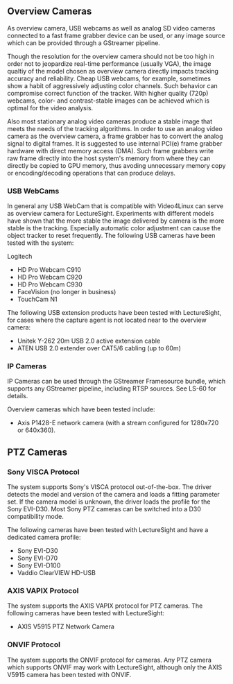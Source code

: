 
## Overview Cameras

As overview camera, USB webcams as well as analog SD video cameras connected to a fast frame grabber device can be used, or any image source which can be provided through a GStreamer pipeline.

Though the resolution for the overview camera should not be too high in order not to jeopardize real-time performance (usually VGA), the image qualtiy of the model chosen as overview camera directly impacts tracking accuracy and reliability. Cheap USB webcams, for example, sometimes show a habit of aggressively adjusting color channels. Such behavior can compromise correct function of the tracker. With higher quality (720p) webcams, color- and contrast-stable images can be achieved which is optimal for the video analysis.

Also most stationary analog video cameras produce a stable image that meets the needs of the tracking algorithms. In order to use an analog video camera as the overview camera, a frame grabber has to convert the analog signal to digital frames. It is suggested to use internal PCI(e) frame grabber hardware with direct memory access (DMA). Such frame grabbers write raw frame directly into the host system's memory from where they can directly be copied to GPU memory, thus avoding unnecessary memory copy or encoding/decoding operations that can produce delays.

### USB WebCams
In general any USB WebCam that is compatible with Video4Linux can serve as overview camera for LectureSight. Experiments with different models have shown that the more stable the image delivered by camera is the more stable is the tracking. Especially automatic color adjustment can cause the object tracker to reset frequently.
The following USB cameras have been tested with the system:

Logitech

* HD Pro Webcam C910
* HD Pro Webcam C920
* HD Pro Webcam C930
* FaceVision (no longer in business)
* TouchCam N1

The following USB extension products have been tested with LectureSight, for cases where the capture agent is not located near to the overview camera:

* Unitek Y-262 20m USB 2.0 active extension cable
* ATEN USB 2.0 extender over CAT5/6 cabling (up to 60m)

### IP Cameras
IP Cameras can be used through the GStreamer Framesource bundle, which supports any GStreamer pipeline, including RTSP sources. See LS-60 for details.

Overview cameras which have been tested include:

* Axis P1428-E network camera (with a stream configured for 1280x720 or 640x360).

## PTZ Cameras

### Sony VISCA Protocol
The system supports Sony's VISCA protocol out-of-the-box. The driver detects the model and version of the camera and loads a fitting parameter set. If the camera model is unknown, the driver loads the profile for the Sony EVI-D30. Most Sony PTZ cameras can be switched into a D30 compatibility mode.

The following cameras have been tested with LectureSight and have a dedicated camera profile:

* Sony EVI-D30
* Sony EVI-D70
* Sony EVI-D100
* Vaddio ClearVIEW HD-USB

### AXIS VAPIX Protocol
The system supports the AXIS VAPIX protocol for PTZ cameras. The following cameras have been tested with LectureSight:

* AXIS V5915 PTZ Network Camera

### ONVIF Protocol
The system supports the ONVIF protocol for cameras. Any PTZ camera which supports ONVIF may work with LectureSight, although only the AXIS V5915 camera has been tested with ONVIF.

